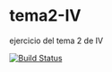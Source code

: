 # tema2-IV
ejercicio del tema 2 de IV

[![Build Status](https://travis-ci.org/gabriel-stan/tema2-IV.svg?branch=master)](https://travis-ci.org/gabriel-stan/tema2-IV)